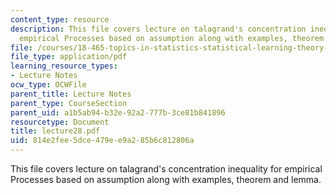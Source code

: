 ```yaml
---
content_type: resource
description: This file covers lecture on talagrand's concentration inequality for
  empirical Processes based on assumption along with examples, theorem and lemma.
file: /courses/18-465-topics-in-statistics-statistical-learning-theory-spring-2007/814e2fee5dce479ee9a285b6c812806a_lecture28.pdf
file_type: application/pdf
learning_resource_types:
- Lecture Notes
ocw_type: OCWFile
parent_title: Lecture Notes
parent_type: CourseSection
parent_uid: a1b5ab94-b32e-92a2-777b-3ce81b841896
resourcetype: Document
title: lecture28.pdf
uid: 814e2fee-5dce-479e-e9a2-85b6c812806a
---
```

This file covers lecture on talagrand's concentration inequality for empirical Processes based on assumption along with examples, theorem and lemma.

